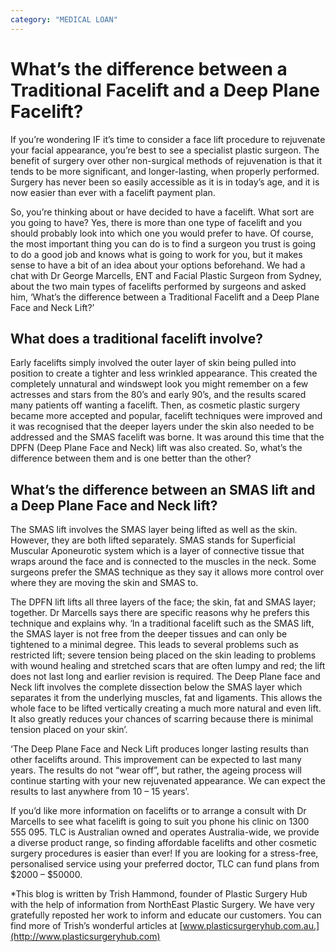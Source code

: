 ```yaml
---
category: "MEDICAL LOAN"
---
```


# What’s the difference between a Traditional Facelift and a Deep Plane Facelift?

If you’re wondering IF it’s time to consider a face lift procedure to rejuvenate your facial appearance, you’re best to see a specialist plastic surgeon. The benefit of surgery over other non-surgical methods of rejuvenation is that it tends to be more significant, and longer-lasting, when properly performed. Surgery has never been so easily accessible as it is in today’s age, and it is now easier than ever with a facelift payment plan.

So, you’re thinking about or have decided to have a facelift. What sort are you going to have? Yes, there is more than one type of facelift and you should probably look into which one you would prefer to have. Of course, the most important thing you can do is to find a surgeon you trust is going to do a good job and knows what is going to work for you, but it makes sense to have a bit of an idea about your options beforehand. We had a chat with Dr George Marcells, ENT and Facial Plastic Surgeon from Sydney, about the two main types of facelifts performed by surgeons and asked him, ‘What’s the difference between a Traditional Facelift and a Deep Plane Face and Neck Lift?’

## What does a traditional facelift involve?

Early facelifts simply involved the outer layer of skin being pulled into position to create a tighter and less wrinkled appearance. This created the completely unnatural and windswept look you might remember on a few actresses and stars from the 80’s and early 90’s, and the results scared many patients off wanting a facelift. Then, as cosmetic plastic surgery became more accepted and popular, facelift techniques were improved and it was recognised that the deeper layers under the skin also needed to be addressed and the SMAS facelift was borne. It was around this time that the DPFN (Deep Plane Face and Neck) lift was also created. So, what’s the difference between them and is one better than the other?

## What’s the difference between an SMAS lift and a Deep Plane Face and Neck lift?

The SMAS lift involves the SMAS layer being lifted as well as the skin. However, they are both lifted separately. SMAS stands for Superficial Muscular Aponeurotic system which is a layer of connective tissue that wraps around the face and is connected to the muscles in the neck. Some surgeons prefer the SMAS technique as they say it allows more control over where they are moving the skin and SMAS to.

The DPFN lift lifts all three layers of the face; the skin, fat and SMAS layer; together. Dr Marcells says there are specific reasons why he prefers this technique and explains why. ‘In a traditional facelift such as the SMAS lift, the SMAS layer is not free from the deeper tissues and can only be tightened to a minimal degree. This leads to several problems such as restricted lift; severe tension being placed on the skin leading to problems with wound healing and stretched scars that are often lumpy and red; the lift does not last long and earlier revision is required. The Deep Plane face and Neck lift involves the complete dissection below the SMAS layer which separates it from the underlying muscles, fat and ligaments. This allows the whole face to be lifted vertically creating a much more natural and even lift. It also greatly reduces your chances of scarring because there is minimal tension placed on your skin’.

‘The Deep Plane Face and Neck Lift produces longer lasting results than other facelifts around. This improvement can be expected to last many years. The results do not “wear off”, but rather, the ageing process will continue starting with your new rejuvenated appearance. We can expect the results to last anywhere from 10 – 15 years’.

If you’d like more information on facelifts or to arrange a consult with Dr Marcells to see what facelift is going to suit you phone his clinic on 1300 555 095.
TLC is Australian owned and operates Australia-wide, we provide a diverse product range, so finding affordable facelifts and other cosmetic surgery procedures is easier than ever! If you are looking for a stress-free, personalised service using your preferred doctor, TLC can fund plans from $2000 – $50000.

\*This blog is written by Trish Hammond, founder of Plastic Surgery Hub with the help of information from NorthEast Plastic Surgery. We have very gratefully reposted her work to inform and educate our customers. You can find more of Trish’s wonderful articles at [www.plasticsurgeryhub.com.au.](http://www.plasticsurgeryhub.com)
